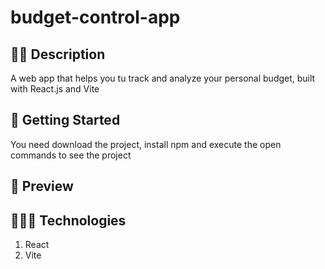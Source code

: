 # budget-control-app

## ✍🏻 Description

A web app that helps you tu track and analyze your personal budget, built with React.js and Vite

## 🚀 Getting Started

You need download the project, install npm and execute the open commands to see the project

## 🎨 Preview

## 👩🏻‍💻 Technologies

1. React
2. Vite
